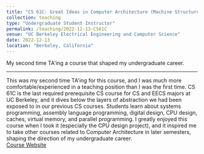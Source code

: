 ```yaml
---
title: "CS 61C: Great Ideas in Computer Architecture (Machine Structures)"
collection: teaching
type: "Undergraduate Student Instructor"
permalink: /teaching/2022-12-13-CS61C
venue: "UC Berkeley Electrical Engineering and Computer Science"
date: 2022-12-13
location: "Berkeley, California"
---
```


My second time TA'ing a course that shaped my undergraduate career.

---

This was my second time TA'ing for this course, and I was much more comfortable/experienced in a teaching position than I was the first time. CS 61C is the last required prerequisite CS course for CS and EECS majors at UC Berkeley, and it dives below the layers of abstraction we had been exposed to in our previous CS courses. Students learn about systems programming, assembly language programming, digital design, CPU design, caches, virtual memory, and parallel programming. I greatly enjoyed this course when I took it (especially the CPU design project), and it inspired me to take other courses related to Computer Architecture in later semesters, shaping the direction of my undergraduate career.  
[Course Website](https://inst.eecs.berkeley.edu/~cs61c/fa22/)
